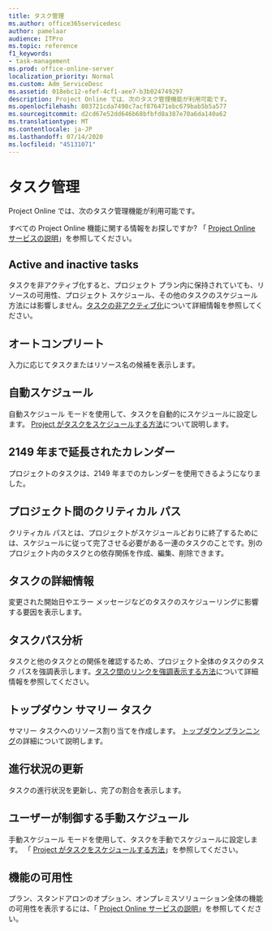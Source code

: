 ```yaml
---
title: タスク管理
ms.author: office365servicedesc
author: pamelaar
audience: ITPro
ms.topic: reference
f1_keywords:
- task-management
ms.prod: office-online-server
localization_priority: Normal
ms.custom: Adm_ServiceDesc
ms.assetid: 018ebc12-efef-4cf1-aee7-b3b024749297
description: Project Online では、次のタスク管理機能が利用可能です。
ms.openlocfilehash: 803721cda7498c7acf876471ebc679bab5b5a577
ms.sourcegitcommit: d2cd67e52dd646b68bfbfd8a387e70a6da140a62
ms.translationtype: MT
ms.contentlocale: ja-JP
ms.lasthandoff: 07/14/2020
ms.locfileid: "45131071"
---
```

# <a name="task-management"></a>タスク管理

Project Online では、次のタスク管理機能が利用可能です。
  
すべての Project Online 機能に関する情報をお探しですか? 「 [Project Online サービスの説明](project-online-service-description.md)」を参照してください。
  
## <a name="active-and-inactive-tasks"></a>Active and inactive tasks

タスクを非アクティブ化すると、プロジェクト プラン内に保持されていても、リソースの可用性、プロジェクト スケジュール、その他のタスクのスケジュール方法には影響しません。[タスクの非アクティブ化](https://go.microsoft.com/fwlink/p/?LinkId=271335)について詳細情報を参照してください。
  
## <a name="auto-complete"></a>オートコンプリート

入力に応じてタスクまたはリソース名の候補を表示します。 
  
## <a name="automatic-scheduling"></a>自動スケジュール

自動スケジュール モードを使用して、タスクを自動的にスケジュールに設定します。 [Project がタスクをスケジュールする方法](https://go.microsoft.com/fwlink/p/?LinkId=271331)について説明します。 
  
## <a name="calendar-date-extended-to-2149"></a>2149 年まで延長されたカレンダー

プロジェクトのタスクは、2149 年までのカレンダーを使用できるようになりました。 
  
## <a name="cross-project-critical-path"></a>プロジェクト間のクリティカル パス

クリティカル パスとは、プロジェクトがスケジュールどおりに終了するためには、スケジュールに従って完了させる必要がある一連のタスクのことです。別のプロジェクト内のタスクとの依存関係を作成、編集、削除できます。 
  
## <a name="task-inspector"></a>タスクの詳細情報

変更された開始日やエラー メッセージなどのタスクのスケジューリングに影響する要因を表示します。
  
## <a name="task-path-analysis"></a>タスクパス分析

タスクと他のタスクとの関係を確認するため、プロジェクト全体のタスクのタスク パスを強調表示します。[タスク間のリンクを強調表示する方法](https://go.microsoft.com/fwlink/p/?LinkId=271345)について詳細情報を参照してください。
  
## <a name="top-down-summary-tasks"></a>トップダウン サマリー タスク

サマリー タスクへのリソース割り当てを作成します。 [トップダウンプランニング](https://go.microsoft.com/fwlink/p/?LinkId=271333)の詳細について説明します。
  
## <a name="update-progress"></a>進行状況の更新

タスクの進行状況を更新し、完了の割合を表示します。
  
## <a name="user-controlled-and-manual-scheduling"></a>ユーザーが制御する手動スケジュール

手動スケジュール モードを使用して、タスクを手動でスケジュールに設定します。 「 [Project がタスクをスケジュールする方法](https://go.microsoft.com/fwlink/p/?LinkId=271331)」を参照してください。
  
## <a name="feature-availability"></a>機能の可用性

プラン、スタンドアロンのオプション、オンプレミスソリューション全体の機能の可用性を表示するには、「 [Project Online サービスの説明](project-online-service-description.md)」を参照してください。
  